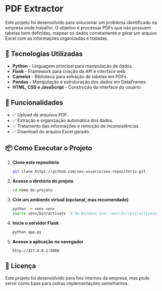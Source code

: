 # PDF Extractor

Este projeto foi desenvolvido para solucionar um problema identificado na empresa onde trabalho. O objetivo é processar PDFs que não possuem tabelas bem definidas, mapear os dados corretamente e gerar um arquivo Excel com as informações organizadas e tratadas.

## 🚀 Tecnologias Utilizadas

- **Python** - Linguagem principal para manipulação de dados.
- **Flask** - Framework para criação da API e interface web.
- **Camelot** - Biblioteca para extração de tabelas em PDFs.
- **Pandas** - Manipulação e estruturação dos dados em DataFrames.
- **HTML, CSS e JavaScript** - Construção da interface do usuário.

## 📌 Funcionalidades

- ✅ Upload de arquivos PDF.
- ✅ Extração e organização automática dos dados.
- ✅ Tratamento das informações e remoção de inconsistências.
- ✅ Download do arquivo Excel gerado.

## 📦 Como Executar o Projeto

1. **Clone este repositório**  
   ```bash
   git clone https://github.com/seu-usuario/seu-repositorio.git
   ```
2. **Acesse o diretório do projeto**  
   ```bash
   cd nome-do-projeto
   ```
3. **Crie um ambiente virtual (opcional, mas recomendado)**  
   ```bash
   python -m venv venv
   source venv/bin/activate  # No Windows use: venv\Scripts\activate
   ```
4. **Inicie o servidor Flask**  
   ```bash
   python app.py
   ```
5. **Acesse a aplicação no navegador**  
   ```
   http://127.0.0.1:5000
   ```


## 📜 Licença

Este projeto foi desenvolvido para fins internos da empresa, mas pode servir como base para outras implementações semelhantes.

